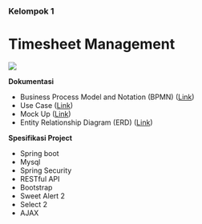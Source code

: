 ### Kelompok 1

# Timesheet Management

![](https://www.mii.co.id/-/media/project/corporate/identity/mii-logo.png?h=122&w=160&hash=D515F726DFD3CC44804F9C2553047AA807C75DFE)


**Dokumentasi**
- Business Process Model and Notation (BPMN) ([Link](https://app.diagrams.net/))
- Use Case ([Link](https://drive.google.com/file/d/191lM6r4YM-6FViEoVlWVzY0d9vCLBOfQ/view?usp=sharing))
- Mock Up ([Link](https://www.figma.com/file/MNNMglGNHN2xEqJ2HzlJ2g/Login-Page?node-id=1%3A3))
- Entity Relationship Diagram (ERD) ([Link](https://drive.google.com/file/d/1qNtyKvoL_2DvN1p2X_7CbnePyTl2c-_S/view?usp=sharing))


**Spesifikasi Project**
- Spring boot
- Mysql
- Spring Security
- RESTful API
- Bootstrap
- Sweet Alert 2
- Select 2
- AJAX
